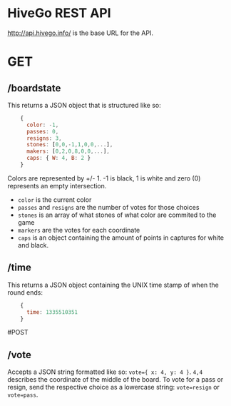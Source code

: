 HiveGo REST API
============

http://api.hivego.info/ is the base URL for the API.


# GET
## **/boardstate**
This returns a JSON object that is structured like so:


```javascript
    {
      color: -1,
      passes: 0,
      resigns: 3,
      stones: [0,0,-1,1,0,0,...],
      makers: [0,2,0,8,0,0,...],
      caps: { W: 4, B: 2 }
    }
```


Colors are represented by +/- 1. -1 is black, 1 is white and zero (0) represents an empty intersection.
- `color` is the current color
- `passes` and `resigns` are the number of votes for those choices
- `stones` is an array of what stones of what color are commited to the game
- `markers` are the votes for each coordinate
- `caps` is an object containing the amount of points in captures for white and black.

## **/time**
This returns a JSON object containing the UNIX time stamp of when the round ends:


```javascript
    {
      time: 1335510351
    }
```

#POST
## **/vote**


Accepts a JSON string formatted like so: `vote={ x: 4, y: 4 }`. 
`4,4` describes the coordinate of the middle of the board. To vote for a pass or resign, send the respective
choice as a lowercase string: `vote=resign` or `vote=pass`.